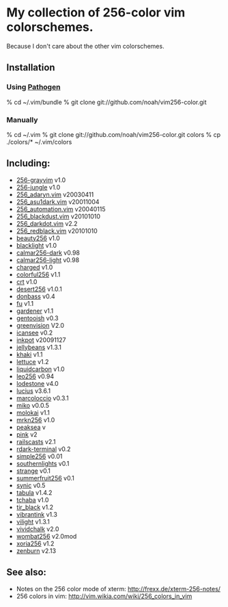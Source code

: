 # My collection of 256-color vim colorschemes.

Because I don't care about the other vim colorschemes.

## Installation

### Using [Pathogen](http://www.vim.org/scripts/script.php?script_id=2332)

% cd ~/.vim/bundle
% git clone git://github.com/noah/vim256-color.git

### Manually

% cd ~/.vim 
% git clone git://github.com/noah/vim256-color.git colors
% cp ./colors/* ~/.vim/colors

## Including:

* [256-grayvim](http://www.vim.org/scripts/download_script.php?src_id=12849) v1.0
* [256-jungle](http://www.vim.org/scripts/script.php?script_id=2240&rating=helpful) v1.0
* [256_adaryn.vim](http://www.frexx.de/xterm-256-notes/themes/256_adaryn.vim) v20030411
* [256_asu1dark.vim](http://www.frexx.de/xterm-256-notes/themes/256_asu1dark.vim) v20011004
* [256_automation.vim](http://www.frexx.de/xterm-256-notes/themes/256_automation.vim) v20040115
* [256_blackdust.vim](http://www.frexx.de/xterm-256-notes/themes/256_blackdust.vim) v20101010
* [256_darkdot.vim](http://www.frexx.de/xterm-256-notes/themes/256_darkdot.vim) v2.2
* [256_redblack.vim](http://www.frexx.de/xterm-256-notes/themes/256_redblack.vim) v20101010
* [beauty256](http://www.vim.org/scripts/script.php?script_id=2197) v1.0
* [blacklight](http://www.vim.org/scripts/script.php?script_id=1596) v1.0
* [calmar256-dark](http://www.vim.org/scripts/download_script.php?src_id=7571) v0.98
* [calmar256-light](http://www.vim.org/scripts/download_script.php?src_id=7572) v0.98
* [charged](http://www.vim.org/scripts/script.php?script_id=2513) v1.0
* [colorful256](http://www.vim.org/scripts/script.php?script_id=2034) v1.1
* [crt](http://www.vim.org/scripts/script.php?script_id=1576) v1.0
* [desert256](http://www.vim.org/scripts/download_script.php?src_id=4055) v1.0.1
* [donbass](http://www.vim.org/scripts/download_script.php?src_id=11176) v0.4
* [fu](http://www.vim.org/scripts/script.php?script_id=3117) v1.1
* [gardener](http://www.vim.org/scripts/download_script.php?src_id=4682) v1.1
* [gentooish](http://www.vim.org/scripts/script.php?script_id=2474) v0.3
* [greenvision](http://www.vim.org/scripts/script.php?script_id=2155) V2.0
* [icansee](http://www.vim.org/scripts/download_script.php?src_id=7656) v0.2
* [inkpot](http://www.vim.org/scripts/download_script.php?src_id=11833) v20091127
* [jellybeans](http://www.vim.org/scripts/download_script.php?src_id=10690) v1.3.1
* [khaki](http://www.vim.org/scripts/download_script.php?src_id=7569) v1.1
* [lettuce](http://www.vim.org/scripts/script.php?script_id=1975) v1.2
* [liquidcarbon](http://www.vim.org/scripts/script.php?script_id=3274) v1.0
* [leo256](http://www.vim.org/scripts/script.php?script_id=2156) v0.94
* [lodestone](http://www.vim.org/scripts/download_script.php?src_id=13736) v4.0
* [lucius](http://www.vim.org/scripts/script.php?script_id=2536) v3.6.1
* [marcoloccio](http://www.vim.org/scripts/download_script.php?src_id=12609) v0.3.1
* [miko](http://www.vim.org/scripts/script.php?script_id=2452) v0.0.5
* [molokai](http://www.vim.org/scripts/download_script.php?src_id=9750) v1.1
* [mrkn256](http://www.vim.org/scripts/script.php?script_id=2974) v1.0
* [peaksea](http://www.vim.org/scripts/download_script.php?src_id=12309) v
* [pink](http://www.vim.org/scripts/script.php?script_id=2281) v2
* [railscasts](http://www.vim.org/scripts/download_script.php?src_id=8379) v2.1
* [rdark-terminal](http://www.vim.org/scripts/script.php?script_id=3202) v0.2
* [simple256](http://www.vim.org/scripts/script.php?script_id=1962) v0.01
* [southernlights](http://www.vim.org/scripts/script.php?script_id=3292) v0.1
* [strange](http://www.vim.org/scripts/script.php?script_id=3534) v0.1
* [summerfruit256](http://www.vim.org/scripts/download_script.php?src_id=1015377) v0.1
* [synic](http://www.vim.org/scripts/script.php?script_id=1897) v0.5
* [tabula](http://www.vim.org/scripts/script.php?script_id=1718) v1.4.2
* [tchaba](http://www.vim.org/scripts/script.php?script_id=3272) v1.0
* [tir_black](http://www.vim.org/scripts/script.php?script_id=2777) v1.2
* [vibrantink](http://www.vim.org/scripts/download_script.php?src_id=10117) v1.3
* [vilight](http://www.vim.org/scripts/script.php?script_id=2776) v1.3.1
* [vividchalk](http://www.vim.org/scripts/script.php?script_id=1891) v2.0
* [wombat256](http://www.vim.org/scripts/download_script.php?src_id=13400) v2.0mod
* [xoria256](http://www.vim.org/scripts/script.php?script_id=2140) v1.2
* [zenburn](http://www.vim.org/scripts/download_script.php?src_id=11576) v2.13

## See also:

* Notes on the 256 color mode of xterm: http://frexx.de/xterm-256-notes/
* 256 colors in vim: http://vim.wikia.com/wiki/256_colors_in_vim
